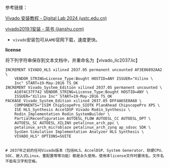 参考链接：

[Vivado 安装教程 - Digital Lab 2024 (ustc.edu.cn)](https://soc.ustc.edu.cn/Digital/history/2023/lab0/vivado/)

[vivado2019.1安装 - 简书 (jianshu.com)](https://www.jianshu.com/p/c402a83de9c2)

* `vivado`安装包可从`AMD`官网下载，速度更快。

**license**

将下列字符串保存到文本文档中，并重命名为【vivado_lic2037.lic】

```
INCREMENT VIVADO_HLS xilinxd 2037.05 permanent uncounted AF3E86892AA2 \
	VENDOR_STRING=License_Type:Bought HOSTID=ANY ISSUER="Xilinx \
	Inc" START=19-May-2016 TS_OK
INCREMENT Vivado_System_Edition xilinxd 2037.05 permanent uncounted \
	A1074C37F742 VENDOR_STRING=License_Type:Bought HOSTID=ANY \
	ISSUER="Xilinx Inc" START=19-May-2016 TS_OK
PACKAGE Vivado_System_Edition xilinxd 2037.05 DFF4A65E0A68 \
	COMPONENTS="ISIM ChipScopePro_SIOTK PlanAhead ChipscopePro XPS \
	ISE HLS_Synthesis AccelDSP Vivado Rodin_Synthesis \
	Rodin_Implementation Rodin_SystemBuilder \
	PartialReconfiguration AUTOESL_FLOW AUTOESL_CC AUTOESL_OPT \
	AUTOESL_SC AUTOESL_XILINX petalinux_arch_ppc \
	petalinux_arch_microblaze petalinux_arch_zynq ap_sdsoc SDK \
	SysGen Simulation Implementation Analyzer HLS Synthesis \
	VIVADO_HLS" OPTIONS=SUITE


# 2037年之前的任何Vivado版本（包括HLS、AccelDSP、System Generator、软硬CPU、SOC、嵌入式Linux、重配置等等功能）都是永久使用。使用本license文件时要改名，文件名不能有汉字和空格。
```


